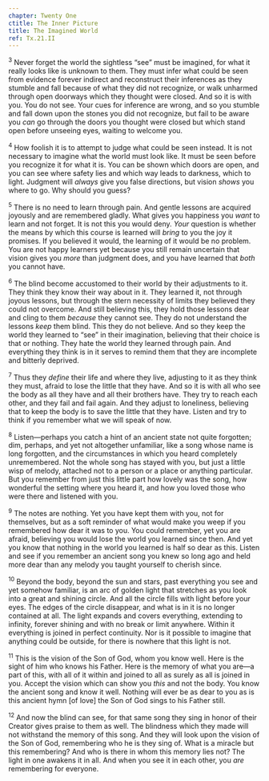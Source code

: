 ```yaml
---
chapter: Twenty One
ctitle: The Inner Picture
title: The Imagined World
ref: Tx.21.II
---
```


<sup>3</sup> Never forget the world the sightless “see” must be imagined, for what
it really looks like is unknown to them. They must infer what could be
seen from evidence forever indirect and reconstruct their inferences as
they stumble and fall because of what they did not recognize, or walk
unharmed through open doorways which they thought were closed. And so it
is with you. You do not see. Your cues for inference are wrong, and so
you stumble and fall down upon the stones you did not recognize, but
fail to be aware you *can* go through the doors you thought were closed
but which stand open before unseeing eyes, waiting to welcome you.

<sup>4</sup> How foolish it is to attempt to judge what could be seen instead. It
is not necessary to imagine what the world must look like. It must be
seen before you recognize it for what it is. You can be shown which
doors are open, and you can see where safety lies and which way leads to
darkness, which to light. Judgment will *always* give you false
directions, but vision *shows* you where to go. Why should you guess?

<sup>5</sup> There is no need to learn through pain. And gentle lessons are
acquired joyously and are remembered gladly. What gives you happiness
you *want* to learn and not forget. It is not this you would deny.
*Your* question is whether the means by which this course is learned
will *bring* to you the joy it promises. If you believed it would, the
learning of it would be no problem. You are not happy learners yet
because you still remain uncertain that vision gives you *more* than
judgment does, and you have learned that *both* you cannot have.

<sup>6</sup> The blind become accustomed to their world by their adjustments to it.
They think they know their way about in it. They learned it, not through
joyous lessons, but through the stern necessity of limits they believed
they could not overcome. And still believing this, they hold those
lessons dear and cling to them *because* they cannot see. They do not
understand the lessons *keep* them blind. This they do not believe. And
so they keep the world they learned to “see” in their imagination,
believing that their choice is that or nothing. They hate the world they
learned through pain. And everything they think is in it serves to
remind them that they are incomplete and bitterly deprived.

<sup>7</sup> Thus they *define* their life and where they live, adjusting to it as
they think they must, afraid to lose the little that they have. And so
it is with all who see the body as all they have and all their brothers
have. They try to reach each other, and they fail and fail again. And
they adjust to loneliness, believing that to keep the body is to save
the little that they have. Listen and try to think if you remember what
we will speak of now.

<sup>8</sup> Listen—perhaps you catch a hint of an ancient state not quite
forgotten; dim, perhaps, and yet not altogether unfamiliar, like a song
whose name is long forgotten, and the circumstances in which you heard
completely unremembered. Not the whole song has stayed with you, but
just a little wisp of melody, attached not to a person or a place or
anything particular. But you remember from just this little part how
lovely was the song, how wonderful the setting where you heard it, and
how you loved those who were there and listened with you.

<sup>9</sup> The notes are nothing. Yet you have kept them with you, not for
themselves, but as a soft reminder of what would make you weep if you
remembered how dear it was to you. You could remember, yet you are
afraid, believing you would lose the world you learned since then. And
yet you know that nothing in the world you learned is half so dear as
this. Listen and see if you remember an ancient song you knew so long
ago and held more dear than any melody you taught yourself to cherish
since.

<sup>10</sup> Beyond the body, beyond the sun and stars, past everything you see
and yet somehow familiar, is an arc of golden light that stretches as
you look into a great and shining circle. And all the circle fills with
light before your eyes. The edges of the circle disappear, and what is
in it is no longer contained at all. The light expands and covers
everything, extending to infinity, forever shining and with no break or
limit anywhere. Within it everything is joined in perfect continuity.
Nor is it possible to imagine that anything could be outside, for there
is nowhere that this light is not.

<sup>11</sup> This is the vision of the Son of God, whom you know well. Here is the
sight of him who knows his Father. Here is the memory of what you are—a
part of this, with all of it within and joined to all as surely as all
is joined in you. Accept the vision which can show you *this* and not
the body. You know the ancient song and know it well. Nothing will ever
be as dear to you as is this ancient hymn \[of love\] the Son of God
sings to his Father still.

<sup>12</sup> And now the blind can see, for that same song they sing in honor of
their Creator gives praise to them as well. The blindness which they
made will not withstand the memory of this song. And they will look upon
the vision of the Son of God, remembering who he is they sing of. What
is a miracle but this remembering? And who is there in whom this memory
lies not? The light in one awakens it in all. And when you see it in
each other, you *are* remembering for everyone.

